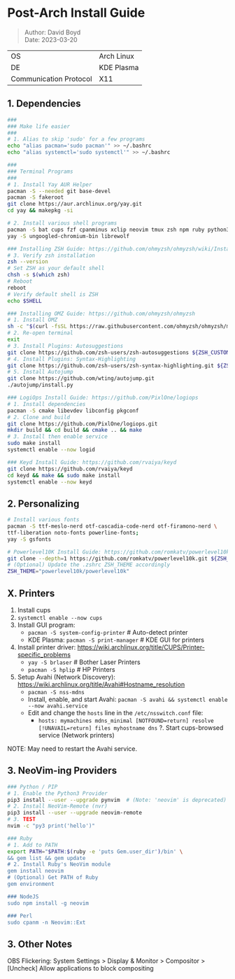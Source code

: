 # Post-Arch Install Guide

> Author: David Boyd<br>
> Date: 2023-03-20

|                        |            |
|------------------------|------------|
| OS                     | Arch Linux |
| DE                     | KDE Plasma |
| Communication Protocol | X11        |

## 1. Dependencies

``` bash
###
### Make life easier
###
# 1. Alias to skip 'sudo' for a few programs
echo "alias pacman='sudo pacman'" >> ~/.bashrc
echo "alias systemctl='sudo systemctl'" >> ~/.bashrc

###
### Terminal Programs
###
# 1. Install Yay AUR Helper
pacman -S --needed git base-devel
pacman -S fakeroot
git clone https://aur.archlinux.org/yay.git
cd yay && makepkg -si

# 2. Install various shell programs
pacman -S bat cups fzf cpanminus xclip neovim tmux zsh npm ruby python3 python-pip mlocate firefox qutebrowser virt-manager vivaldi --noconfirm
yay -S ungoogled-chromium-bin librewolf

### Installing ZSH Guide: https://github.com/ohmyzsh/ohmyzsh/wiki/Installing-ZSH
# 3. Verify zsh installation
zsh --version 
# Set ZSH as your default shell
chsh -s $(which zsh)
# Reboot
reboot
# Verify default shell is ZSH
echo $SHELL

### Installing OMZ Guide: https://github.com/ohmyzsh/ohmyzsh
# 1. Install OMZ
sh -c "$(curl -fsSL https://raw.githubusercontent.com/ohmyzsh/ohmyzsh/master/tools/install.sh)"
# 2. Re-open terminal
exit
# 3. Install Plugins: Autosuggestions
git clone https://github.com/zsh-users/zsh-autosuggestions ${ZSH_CUSTOM:-~/.oh-my-zsh/custom}/plugins/zsh-autosuggestions
# 4. Install Plugins: Syntax-Highlighting
git clone https://github.com/zsh-users/zsh-syntax-highlighting.git ${ZSH_CUSTOM:-~/.oh-my-zsh/custom}/plugins/zsh-syntax-highlighting
# 5. Install Autojump
git clone https://github.com/wting/autojump.git
./autojump/install.py

### LogiOps Install Guide: https://github.com/PixlOne/logiops
# 1. Install dependencies
pacman -S cmake libevdev libconfig pkgconf
# 2. Clone and build
git clone https://github.com/PixlOne/logiops.git
mkdir build && cd build && cmake .. && make
# 3. Install then enable service
sudo make install
systemctl enable --now logid

### Keyd Install Guide: https://github.com/rvaiya/keyd
git clone https://github.com/rvaiya/keyd
cd keyd && make && sudo make install
systemctl enable --now keyd
```

## 2. Personalizing

``` bash
# Install various fonts
pacman -S ttf-meslo-nerd otf-cascadia-code-nerd otf-firamono-nerd \
ttf-liberation noto-fonts powerline-fonts;
yay -S gsfonts

# Powerlevel10K Install Guide: https://github.com/romkatv/powerlevel10k
git clone --depth=1 https://github.com/romkatv/powerlevel10k.git ${ZSH_CUSTOM:-$HOME/.oh-my-zsh/custom}/themes/powerlevel10k
# (Optional) Update the .zshrc ZSH_THEME accordingly
ZSH_THEME="powerlevel10k/powerlevel10k"
```

## X. Printers

1. Install cups
2. `systemctl enable --now cups`
3. Install GUI program: 
    - `pacman -S system-config-printer` # Auto-detect printer
    - KDE Plasma: `pacman -S print-manager` # KDE GUI for printers
4. Install printer driver: https://wiki.archlinux.org/title/CUPS/Printer-specific_problems
    - `yay -S brlaser`   # Bother Laser Printers
    - `pacman -S hplip`  # HP Printers
5. Setup Avahi (Network Discovery): https://wiki.archlinux.org/title/Avahi#Hostname_resolution
    - `pacman -S nss-mdns`
    - Install, enable, and start Avahi: 
      `pacman -S avahi && systemctl enable --now avahi.service`
    - Edit and change the `hosts` line in the `/etc/nsswitch.conf` file:
    	- `hosts: mymachines mdns_minimal [NOTFOUND=return] resolve [!UNAVAIL=return] files myhostname dns`
?. Start cups-browsed service (Network printers)

NOTE: May need to restart the Avahi service.

## 3. NeoVim-ing Providers

``` bash
### Python / PIP
# 1. Enable the Python3 Provider
pip3 install --user --upgrade pynvim  # (Note: 'neovim' is deprecated)
# 2. Install NeoVim-Remote (nvr)
pip3 install --user --upgrade neovim-remote
# 3. TEST
nvim -c "py3 print('hello')"

### Ruby
# 1. Add to PATH 
export PATH="$PATH:$(ruby -e 'puts Gem.user_dir')/bin' \
&& gem list && gem update 
# 2. Install Ruby's NeoVim module
gem install neovim
# (Optional) Get PATH of Ruby
gem environment

### NodeJS
sudo npm install -g neovim

### Perl
sudo cpanm -n Neovim::Ext
```

## 3. Other Notes

OBS Flickering: System Settings > Display & Monitor > Compositor > 
[Uncheck] Allow applications to block compositing
